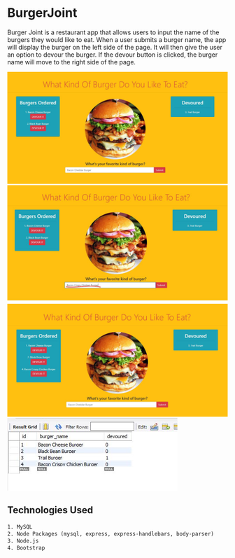 # BurgerJoint

Burger Joint is a restaurant app that allows users to input the name of the burgers they would like to eat.  When a user submits a burger name, the app will display the burger on the left side of the page.  It will then give the user an option to devour the burger.  If the devour button is clicked, the burger name will move to the right side of the page.

![alt text](public/images/app.JPG)
![alt text](public/images/app2.JPG)
![alt text](public/images/app3.JPG)
![alt text](public/images/app4.JPG)

## Technologies Used
	1. MySQL	
	2. Node Packages (mysql, express, express-handlebars, body-parser)
	3. Node.js
	4. Bootstrap


